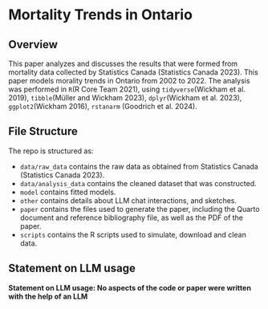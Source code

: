 # Mortality Trends in Ontario

## Overview
This paper analyzes and discusses the results that were formed from mortality data collected by Statistics Canada (Statistics Canada 2023).  This paper models morality trends in Ontario from 2002 to 2022. The analysis was performed in `R`(R Core Team 2021), using `tidyverse`(Wickham et al. 2019),
`tibble`(Müller and Wickham 2023), `dplyr`(Wickham et al. 2023), `ggplot2`(Wickham 2016), `rstanarm` (Goodrich et al. 2024).


## File Structure

The repo is structured as:

-   `data/raw_data` contains the raw data as obtained from Statistics Canada (Statistics Canada 2023).
-   `data/analysis_data` contains the cleaned dataset that was constructed.
-   `model` contains fitted models. 
-   `other` contains details about LLM chat interactions, and sketches.
-   `paper` contains the files used to generate the paper, including the Quarto document and reference bibliography file, as well as the PDF of the paper. 
-   `scripts` contains the R scripts used to simulate, download and clean data.


## Statement on LLM usage
**Statement on LLM usage: No aspects of the code or paper were written with the help of an LLM**
